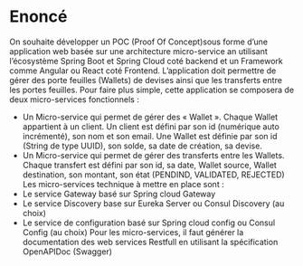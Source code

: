 # Enoncé
On souhaite développer un POC (Proof Of Concept)sous forme d’une application web basée sur une architecture
micro-service an utilisant l’écosystème Spring Boot et Spring Cloud coté backend et un Framework comme
Angular ou React coté Frontend.
L’application doit permettre de gérer des porte feuilles (Wallets) de devises ainsi que les transferts entre les
portes feuilles. Pour faire plus simple, cette application se composera de deux micro-services fonctionnels :
- Un Micro-service qui permet de gérer des « Wallet ». Chaque Wallet appartient à un client. Un client est
défini par son id (numérique auto incrémenté), son nom et son email. Une Wallet est définie par son id
(String de type UUID), son solde, sa date de création, sa devise.
- Un Micro-service qui permet de gérer des transferts entre les Wallets. Chaque transfert est défini par
son id, sa date, Wallet source, Wallet destination, son montant, son état (PENDIND, VALIDATED,
REJECTED)
Les micro-services technique à mettre en place sont :
- Le service Gateway basé sur Spring cloud Gateway
- Le service Discovery base sur Eureka Server ou Consul Discovery (au choix)
- Le service de configuration basé sur Spring cloud config ou Consul Config (au choix)
Pour les micro-services, il faut générer la documentation des web services Restfull en utilisant la spécification
OpenAPIDoc (Swagger)
